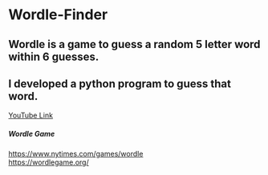 # Wordle-Finder

## Wordle is a game to guess a random 5 letter word within 6 guesses.
## I developed a python program to guess that word. 
[YouTube Link](https://youtu.be/bsNv2LcR04c)

##### Wordle Game   
https://www.nytimes.com/games/wordle <br>
https://wordlegame.org/

            

